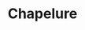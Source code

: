 ---
layout: recette-v2
categories: [recettes]
hidden: true
lang: fr
sitemap: true
title: Chapelure
type: condiment
utensils:
  - couteau
  - plaque-cuisson
  - robot
  - bocal
recettes:
  Classique:
    ingredients: 
      - nom: pain
      - nom: sel
    etapes:
      - label: Préparation
        details:
          - Couper le pain en petits bouts
          - Le dessécher au four 15 minutes à 100°C 
          - Placer le pain dans le bol du robot
          - Broyer le pain
          - Ajouter le sel
          - Mettre en bocal
  Italienne:
    ingredients: 
      - nom: pain
      - nom: herbes
      - nom: sel
    etapes:
      - label: Préparation
        details:
          - Couper le pain en petits bouts
          - Le dessécher au four 15 minutes à 100°C 
          - Placer le pain dans le bol du robot
          - Broyer le pain
          - Ajouter les herbes et le sel
          - Mettre en bocal
---